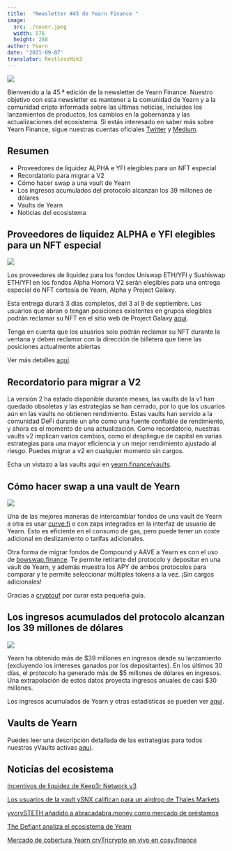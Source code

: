 ```yaml
---
title:  "Newsletter #45 de Yearn Finance "
image:
  src: ./cover.jpeg
  width: 576
  height: 288
author: Yearn
date: '2021-09-07'
translator: RestlessMik3
---
```


![](/_posts/_newsletters/Yearn-Finance-Newsletter-45/cover.jpeg?w=880&h=440)

Bienvenido a la 45.ª edición de la newsletter de Yearn Finance. Nuestro objetivo con esta newsletter es mantener a la comunidad de Yearn y a la comunidad cripto informada sobre las últimas noticias, incluidos los lanzamientos de productos, los cambios en la gobernanza y las actualizaciones del ecosistema. Si estás interesado en saber más sobre Yearn Finance, sigue nuestras cuentas oficiales [Twitter](https://twitter.com/iearnfinance) y [Medium](https://medium.com/iearn).

## **Resumen**

- Proveedores de liquidez ALPHA e YFI elegibles para un NFT especial
- Recordatorio para migrar a V2
- Cómo hacer swap a una vault de Yearn
- Los ingresos acumulados del protocolo alcanzan los 39 millones de dólares
- Vaults de Yearn
- Noticias del ecosistema

## **Proveedores de liquidez ALPHA e YFI elegibles para un NFT especial**

![](/_posts/_newsletters/Yearn-Finance-Newsletter-45/image2.jpg?w=1456&h=1729)

Los proveedores de liquidez para los fondos Uniswap ETH/YFI y Sushiswap ETH/YFI en los fondos Alpha Homora V2 serán elegibles para una entrega especial de NFT cortesía de Yearn, Alpha y Project Galaxy.

Esta entrega durará 3 días completos, del 3 al 9 de septiembre. Los usuarios que abran o tengan posiciones existentes en grupos elegibles podrán reclamar su NFT en el sitio web de Project Galaxy [aquí](https://galaxy.eco/AlphaFinanceLab/campaign/117).

Tenga en cuenta que los usuarios solo podrán reclamar su NFT durante la ventana y deben reclamar con la dirección de billetera que tiene las posiciones actualmente abiertas

Ver más detalles [aquí](https://twitter.com/AlphaFinanceLab/status/1433689307152195591).

## **Recordatorio para migrar a V2**

La versión 2 ha estado disponible durante meses, las vaults de la v1 han quedado obsoletas y las estrategias se han cerrado, por lo que los usuarios aún en las vaults no obtienen rendimiento. Estas vaults han servido a la comunidad DeFi durante un año como una fuente confiable de rendimiento, y ahora es el momento de una actualización. Como recordatorio, nuestras vaults v2 implican varios cambios, como el despliegue de capital en varias estrategias para una mayor eficiencia y un mejor rendimiento ajustado al riesgo. Puedes migrar a v2 en cualquier momento sin cargos.

Echa un vistazo a las vaults aquí en [yearn.finance/vaults](https://yearn.finance/vaults).

## **Cómo hacer swap a una vault de Yearn**

![](/_posts/_newsletters/Yearn-Finance-Newsletter-45/image3.jpg?w=679&h=388)

Una de las mejores maneras de intercambiar fondos de una vault de Yearn a otra es usar [curve.fi](https://curve.fi/) o con zaps integrados en la interfaz de usuario de Yearn. Esto es eficiente en el consumo de gas, pero puede tener un coste adicional en deslizamiento o tarifas adicionales.

Otra forma de migrar fondos de Compound y AAVE a Yearn es con el uso de [bowswap.finance](https://bowswap.finance/). Te permite retirarte del protocolo y depositar en una vault de Yearn, y además muestra los APY de ambos protocolos para comparar y te permite seleccionar múltiples tokens a la vez. ¡Sin cargos adicionales!

Gracias a [cryptouf](https://twitter.com/cryptouf) por curar esta pequeña guía.

## **Los ingresos acumulados del protocolo alcanzan los 39 millones de dólares**

![](/_posts/_newsletters/Yearn-Finance-Newsletter-45/image4.jpg?w=1456&h=833)

Yearn ha obtenido más de $39 millones en ingresos desde su lanzamiento (excluyendo los intereses ganados por los depositantes). En los últimos 30 días, el protocolo ha generado más de $5 millones de dólares en ingresos. Una extrapolación de estos datos proyecta ingresos anuales de casi $30 millones.

Los ingresos acumulados de Yearn y otras estadísticas se pueden ver [aquí](https://www.yfistats.com/).

## **Vaults de Yearn**

Puedes leer una descripción detallada de las estrategias para todos nuestras yVaults activas [aquí](https://medium.com/yearn-state-of-the-vaults/the-vaults-at-yearn-9237905ffed3).

## **Noticias del ecosistema**

[Incentivos de liquidez de Keep3r Network v3](https://twitter.com/AndreCronjeTech/status/1434125562281332737)

[Los usuarios de la vault ySNX califican para un airdrop de Thales Markets](https://twitter.com/thalesmarket/status/1434889906657144834)

[yvcrvSTETH añadido a abracadabra.money como mercado de préstamos](https://twitter.com/MIM_Spell/status/1430975000350281732?s=20)

[The Defiant analiza el ecosistema de Yearn](https://thedefiant.io/yearn-finance-ecosystem-breakdown-pushing-the-boundaries-of-human-coordination/)

[Mercado de cobertura Yearn crvTricrypto en vivo en cosy.finance](https://twitter.com/cozyfinance/status/1433602125792038913)
